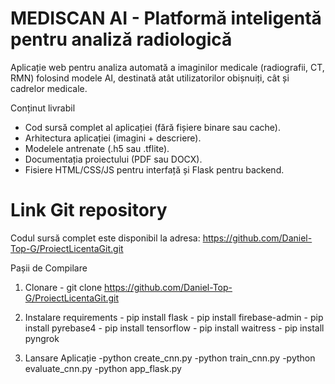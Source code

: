 # MEDISCAN AI - Platformă inteligentă pentru analiză radiologică

Aplicație web pentru analiza automată a imaginilor medicale (radiografii, CT, RMN) folosind modele AI, destinată atât utilizatorilor obișnuiți, cât și cadrelor medicale.

Conținut livrabil

- Cod sursă complet al aplicației (fără fișiere binare sau cache).
- Arhitectura aplicației (imagini + descriere).
- Modelele antrenate (.h5 sau .tflite).
- Documentația proiectului (PDF sau DOCX).
- Fisiere HTML/CSS/JS pentru interfață și Flask pentru backend.

# Link Git repository

Codul sursă complet este disponibil la adresa:
https://github.com/Daniel-Top-G/ProiectLicentaGit.git

Pașii de Compilare
1. Clonare - git clone https://github.com/Daniel-Top-G/ProiectLicentaGit.git
2. Instalare requirements - pip install flask
                          - pip install firebase-admin
                          - pip install pyrebase4
                          - pip install tensorflow
                          - pip install waitress
                          - pip install pyngrok

3. Lansare Aplicație -python create_cnn.py
                     -python train_cnn.py
                     -python evaluate_cnn.py
                     -python app_flask.py

